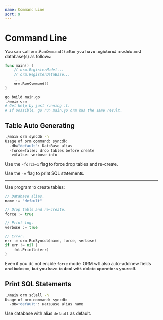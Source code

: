 ```yaml
---
name: Command Line
sort: 9
---
```


# Command Line

You can call `orm.RunCommand()` after you have registered models and database(s) as follows:

```go
func main() {
	// orm.RegisterModel...
	// orm.RegisterDataBase...
	...
	orm.RunCommand()
}
```

```bash
go build main.go
./main orm
# Get help by just running it.
# If possible, go run main.go orm has the same result.
```

## Table Auto Generating

```bash
./main orm syncdb -h
Usage of orm command: syncdb:
  -db="default": DataBase alias
  -force=false: drop tables before create
  -v=false: verbose info
```

Use the `-force=1` flag to force drop tables and re-create.

Use the `-v` flag to print SQL statements.

---

Use program to create tables:

```go
// Database alias.
name := "default"

// Drop table and re-create.
force := true

// Print log.
verbose := true

// Error.
err := orm.RunSyncdb(name, force, verbose)
if err != nil {
	fmt.Println(err)
}
```

Even if you do not enable `force` mode, ORM  will also auto-add new fields and indexes, but you have to deal with delete operations yourself.

## Print SQL Statements

```bash
./main orm sqlall -h
Usage of orm command: syncdb:
  -db="default": DataBase alias name
```

Use database with alias `default` as default.
